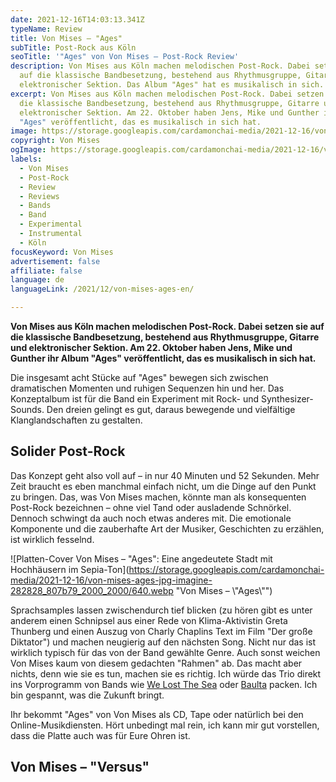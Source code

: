 ```yaml
---
date: 2021-12-16T14:03:13.341Z
typeName: Review
title: Von Mises – "Ages"
subTitle: Post-Rock aus Köln
seoTitle: '"Ages" von Von Mises – Post-Rock Review'
description: Von Mises aus Köln machen melodischen Post-Rock. Dabei setzen sie
  auf die klassische Bandbesetzung, bestehend aus Rhythmusgruppe, Gitarre und
  elektronischer Sektion. Das Album "Ages" hat es musikalisch in sich.
excerpt: Von Mises aus Köln machen melodischen Post-Rock. Dabei setzen sie auf
  die klassische Bandbesetzung, bestehend aus Rhythmusgruppe, Gitarre und
  elektronischer Sektion. Am 22. Oktober haben Jens, Mike und Gunther ihr Album
  "Ages" veröffentlicht, das es musikalisch in sich hat.
image: https://storage.googleapis.com/cardamonchai-media/2021-12-16/von-mises-jpg-imagine-f8f8f8_000000_1024_768/640.webp
copyright: Von Mises
ogImage: https://storage.googleapis.com/cardamonchai-media/2021-12-16/von-mises-fb-png-imagine-f8f8f8_a1a1a1_1200_628/640.webp
labels:
  - Von Mises
  - Post-Rock
  - Review
  - Reviews
  - Bands
  - Band
  - Experimental
  - Instrumental
  - Köln
focusKeyword: Von Mises
advertisement: false
affiliate: false
language: de
languageLink: /2021/12/von-mises-ages-en/

---
```


**Von Mises aus Köln machen melodischen Post-Rock. Dabei setzen sie auf die klassische Bandbesetzung, bestehend aus Rhythmusgruppe, Gitarre und elektronischer Sektion. Am 22. Oktober haben Jens, Mike und Gunther ihr Album "Ages" veröffentlicht, das es musikalisch in sich hat.**

Die insgesamt acht Stücke auf "Ages" bewegen sich zwischen dramatischen Momenten und ruhigen Sequenzen hin und her. Das Konzeptalbum ist für die Band ein Experiment mit Rock- und Synthesizer-Sounds. Den dreien gelingt es gut, daraus bewegende und vielfältige Klanglandschaften zu gestalten.

## Solider Post-Rock

Das Konzept geht also voll auf – in nur 40 Minuten und 52 Sekunden. Mehr Zeit braucht es eben manchmal einfach nicht, um die Dinge auf den Punkt zu bringen. Das, was Von Mises machen, könnte man als konsequenten Post-Rock bezeichnen – ohne viel Tand oder ausladende Schnörkel. Dennoch schwingt da auch noch etwas anderes mit. Die emotionale Komponente und die zauberhafte Art der Musiker, Geschichten zu erzählen, ist wirklich fesselnd.

![Platten-Cover Von Mises – "Ages": Eine angedeutete Stadt mit Hochhäusern im Sepia-Ton](https://storage.googleapis.com/cardamonchai-media/2021-12-16/von-mises-ages-jpg-imagine-282828_807b79_2000_2000/640.webp "Von Mises – \\"Ages\\"")

Sprachsamples lassen zwischendurch tief blicken (zu hören gibt es unter anderem einen Schnipsel aus einer Rede von Klima-Aktivistin Greta Thunberg und einen Auszug von Charly Chaplins Text im Film "Der große Diktator") und machen neugierig auf den nächsten Song. Nicht nur das ist wirklich typisch für das von der Band gewählte Genre. Auch sonst weichen Von Mises kaum von diesem gedachten "Rahmen" ab. Das macht aber nichts, denn wie sie es tun, machen sie es richtig. Ich würde das Trio direkt ins Vorprogramm von Bands wie [We Lost The Sea](/2021/01/we-lost-the-sea-interview/) oder [Baulta](/2021/03/baulta-interview/) packen. Ich bin gespannt, was die Zukunft bringt.

Ihr bekommt "Ages" von Von Mises als CD, Tape oder natürlich bei den Online-Musikdiensten. Hört unbedingt mal rein, ich kann mir gut vorstellen, dass die Platte auch was für Eure Ohren ist.

## Von Mises – "Versus"

<YouTube id="YXStG9da0V8" />
